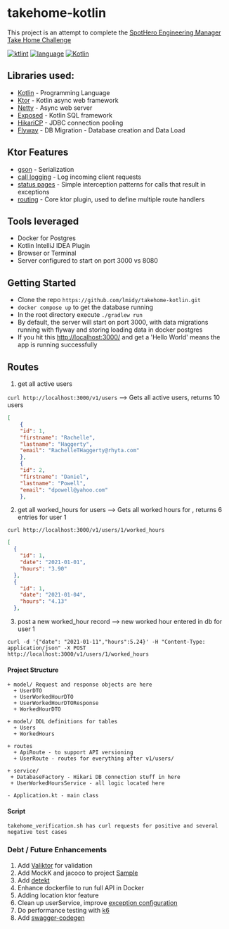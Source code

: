 # takehome-kotlin
This project is an attempt to complete the [SpotHero Engineering Manager Take Home Challenge](https://github.com/spothero/eng-mgr-take-home-challenge)

[![ktlint](https://img.shields.io/badge/code%20style-%E2%9D%A4-FF4081.svg)](https://ktlint.github.io/)
[![language](https://img.shields.io/badge/language-Kotlin-blue)](https://kotlinlang.org/)
[![Kotlin](https://img.shields.io/badge/kotlin-1.4.32-blue.svg?logo=kotlin)](http://kotlinlang.org)

## Libraries used:
- [Kotlin](https://github.com/JetBrains/kotlin) - Programming Language
- [Ktor](https://ktor.io/docs/creating-http-apis.html) - Kotlin async web framework
- [Netty](https://ktor.io/docs/engines.html) - Async web server
- [Exposed](https://github.com/JetBrains/Exposed/wiki) - Kotlin SQL framework
- [HikariCP](https://github.com/brettwooldridge/HikariCP) - JDBC connection pooling
- [Flyway](https://flywaydb.org/) - DB Migration - Database creation and Data Load
## Ktor Features  
- [gson](https://ktor.io/docs/gson.html) - Serialization
- [call logging](https://ktor.io/docs/logging.html#call_logging) - Log incoming client requests
- [status pages](https://ktor.io/docs/gson.html) - Simple interception patterns for calls that result in exceptions
- [routing](https://ktor.io/docs/routing-in-ktor.html) - Core ktor plugin, used to define multiple route handlers


## Tools leveraged
- Docker for Postgres
- Kotlin IntelliJ IDEA Plugin
- Browser or Terminal
- Server configured to start on port 3000 vs 8080

## Getting Started
- Clone the repo `https://github.com/lmidy/takehome-kotlin.git`
- `docker compose up` to get the database running
- In the root directory execute `./gradlew run`
- By default, the server will start on port 3000, with data migrations running with flyway and storing loading data in docker postgres
- If you hit this [http://localhost:3000/](http://localhost:3000/) and get a 'Hello World' means the app is running successfully


## Routes

1. get all active users

`curl http://localhost:3000/v1/users` --> Gets all active users, returns 10 users
```json
[
    {
    "id": 1,
    "firstname": "Rachelle",
    "lastname": "Haggerty",
    "email": "RachelleTHaggerty@rhyta.com"
    },
    {
    "id": 2,
    "firstname": "Daniel",
    "lastname": "Powell",
    "email": "dpowell@yahoo.com"
    },
```
2. get all worked_hours for users --> Gets all worked hours for , returns 6 entries for user 1 

`curl http://localhost:3000/v1/users/1/worked_hours`
```json
[
  {
    "id": 1,
    "date": "2021-01-01",
    "hours": "3.90"
  },
  {
    "id": 1,
    "date": "2021-01-04",
    "hours": "4.13"
  },

```
3. post a new worked_hour record --> new worked hour entered in db for user 1
```
curl -d '{"date": "2021-01-11","hours":5.24}' -H "Content-Type: application/json" -X POST http://localhost:3000/v1/users/1/worked_hours
``` 


#### Project Structure
```
+ model/ Request and response objects are here
  + UserDTO
  + UserWorkedHourDTO
  + UserWorkedHourDTOResponse
  + WorkedHourDTO
  
+ model/ DDL definitions for tables
  + Users 
  + WorkedHours 
  
+ routes
  + ApiRoute - to support API versioning
  + UserRoute - routes for everything after v1/users/

+ service/
 + DatabaseFactory - Hikari DB connection stuff in here
 + UserWorkedHoursService - all logic located here
  
- Application.kt - main class 
```
#### Script
```
takehome_verification.sh has curl requests for positive and several negative test cases
``` 
### Debt / Future Enhancements
1. Add [Valiktor](https://github.com/valiktor/valiktor) for validation
2. Add MockK and jacoco to project [Sample](https://github.com/Kotlin/kotlin-fullstack-sample/pull/28/files#diff-eade18fbfd0abfb6338dbfa647b3215dR17)
3. Add [detekt](https://github.com/detekt/detekt)
4. Enhance dockerfile to run full API in Docker
5. Adding location ktor feature
6. Clean up userService, improve [exception configuration](https://ktor.io/docs/status-pages.html) 
7. Do performance testing with [k6](https://k6.io/docs/using-k6/scenarios/) 
8. Add [swagger-codegen](https://github.com/swagger-api/swagger-codegen)

